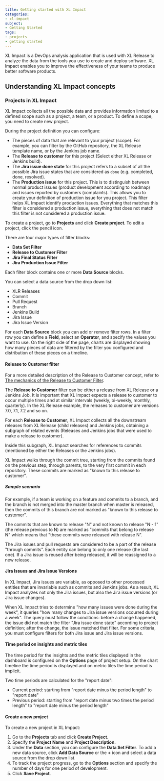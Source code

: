 ```yaml
---
title: Getting started with XL Impact
categories:
- xl-impact
subject:
- Getting Started
tags:
- projects
- getting started
---
```


XL Impact is a DevOps analysis application that is used with XL Release to analyze the data from the tools you use to create and deploy software. XL Impact enables you to improve the effectiveness of your teams to produce better software products.

## Understanding XL Impact concepts

### Projects in XL Impact

XL Impact collects all the possible data and provides information limited to a defined scope such as a project, a team, or a product. To define a scope, you need to create new project.

During the project definition you can configure:

*  The pieces of data that are relevant to your project (scope). For example, you can filter by the GitHub repository, the XL Release template name, or by the Jenkins job name.
* The **Release to customer** for this project (Select either XL Release or Jenkins build).
* The **Jira issue done state** for this project refers to a subset of all the possible Jira issue states that are considered as `done` (e.g. completed, done, resolved).
* The **Production issue** for this project. This is to distinguish between normal product issues (product development according to roadmap) and issues reported by customers (complaints). This allows you to create your definition of production issue for you project. This filter helps XL Impact identify production issues. Everything that matches this filter is considered a production issue, everything that does not match this filter is not considered a production issue.

To create a project, go to **Projects** and click **Create project**. To edit a project, click the pencil icon.

There are four major types of filter blocks:

* **Data Set Filter**
* **Release to Customer Filter**
* **Jira Final Status Filter**
* **Jira Production Issue Filter**

Each filter block contains one or more **Data Source** blocks.

You can select a data source from the drop down list:

* XLR Releases
* Commit
* Pull Request
* Branch
* Jenkins Build
* Jira Issue
* Jira Issue Version

For each **Data Source** block you can add or remove filter rows. In a filter row you can define a **Field**, select an **Operator**, and specify the values you want to use. On the right side of the page, charts are displayed showing how many pieces of data are filtered by the filter you configured and distribution of these pieces on a timeline.

#### Release to Customer filter

For a more detailed description of the Release to Customer concept, refer to [The mechanics of the Release to Customer Filter](/xl-impact/concept/release-to-customer-filter.markdown).

The **Release to Customer** filter can be either a release from XL Release or a Jenkins Job. It is important that XL Impact expects a release to customer to occur multiple times and at similar intervals (weekly, bi-weekly, monthly, quarterly). In the XL Release example, the releases to customer are versions 7.0, 7.1, 7.2 and so on.

For each **Release to Customer**, XL Impact collects all the downstream releases from XL Release (child releases) and Jenkins jobs, obtaining a subgraph of related events (Releases and Jenkins jobs that were used to make a
release to customer).

Inside this subgraph, XL Impact searches for references to commits (mentioned by either the Releases or the Jenkins jobs).

XL Impact walks through the commit tree, starting from the commits found on the previous step, through parents, to the very first commit in each repository. These commits are marked as "known to this release to customer".

##### Sample scenario

For example, if a team is working on a feature and commits to a branch, and the branch is not merged into the master branch when master is released, then the commits of this branch are not marked as "known to this release to customer".

The commits that are known to release "N" and not known to release "N - 1" (the release previous to N) are marked as "commits that belong to release N" which means that "these commits were released with release N".

The Jira issues and pull requests are considered to be a part of the release "through commits". Each entity can belong to only one release (the last one). If a Jira issue is reused after being released, it will be reassigned to a new release.

#### Jira Issues and Jira Issue Versions

In XL Impact, Jira issues are variable, as opposed to other processed entities that are invariable such as commits and Jenkins jobs. As a result, XL Impact analyzes not only the Jira issues, but also the Jira issue versions (or Jira issue changes).

When XL Impact tries to determine "how many issues were done during the week", it queries "how many changes to Jira issue versions occurred during a week". The query must follow the conditions: before a change happened, the issue did not match the filter "Jira issue done state" according to project definition; after the change, the issue matched that filter.
For some criteria, you must configure filters for both Jira issue and Jira issue versions.

#### Time period on insights and metric tiles

The time period for the insights and the metric tiles displayed in the dashboard is configured on the **Options** page of project setup.
On the chart timeline the time period is displayed and on metric tiles the time period is implicit.

Two time periods are calculated for the "report date":

* Current period: starting from "report date minus the period length" to "report date"
* Previous period: starting from "report date minus two times the period length" to "report date minus the period length"

#### Create a new project

To create a new project in XL Impact:

1. Go to the **Projects** tab and click **Create Project**.
1. Specify the **Project Name** and **Project Description**.
1. Under the **Data** section, you can configure the **Data Set Filter**. To add a new data source, click **Add Data Source** or the **+** icon and select a data source from the drop down list.
1. To track the project progress, go to the **Options** section and specify the number of days for one period of development.
1. Click **Save Project**.
